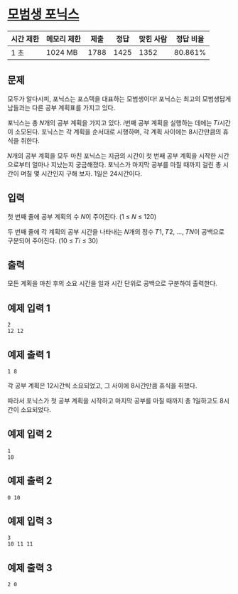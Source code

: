 # [모범생 포닉스](https://www.acmicpc.net/problem/28097)

| 시간 제한 | 메모리 제한 | 제출 | 정답 | 맞힌 사람 | 정답 비율 |
| --- | --- | --- | --- | --- | --- |
| 1 초 | 1024 MB | 1788 | 1425 | 1352 | 80.861% |

## 문제

모두가 알다시피, 포닉스는 포스텍을 대표하는 모범생이다! 포닉스는 최고의 모범생답게 남들과는 다른 공부 계획표를 가지고 있다.

포닉스는 총 𝑁개의 공부 계획을 가지고 있다. 𝑖번째 공부 계획을 실행하는 데에는 𝑇𝑖시간이 소모된다. 포닉스는 각 계획을 순서대로 시행하며, 각 계획 사이에는 8시간만큼의 휴식을 취한다.

𝑁개의 공부 계획을 모두 마친 포닉스는 지금의 시간이 첫 번째 공부 계획을 시작한 시간으로부터 얼마나 지났는지 궁금해졌다. 포닉스가 마지막 공부를 마칠 때까지 걸린 총 시간이 며칠 몇 시간인지 구해 보자. 1일은 24시간이다.

## 입력

첫 번째 줄에 공부 계획의 수 𝑁이 주어진다. (1 ≤ 𝑁 ≤ 120)

두 번째 줄에 각 계획의 공부 시간을 나타내는 𝑁개의 정수 𝑇1, 𝑇2, …, 𝑇𝑁이 공백으로 구분되어 주어진다. (10 ≤ 𝑇𝑖 ≤ 30)

## 출력

모든 계획을 마친 후의 소요 시간을 일과 시간 단위로 공백으로 구분하여 출력한다.

## 예제 입력 1

```
2
12 12

```

## 예제 출력 1

```
1 8

```

각 공부 계획은 12시간씩 소요되었고, 그 사이에 8시간만큼 휴식을 취했다.

따라서 포닉스가 첫 공부 계획을 시작하고 마지막 공부를 마칠 때까지 총 1일하고도 8시간이 소요되었다.

## 예제 입력 2

```
1
10

```

## 예제 출력 2

```
0 10

```

## 예제 입력 3

```
3
10 11 11

```

## 예제 출력 3

```
2 0
```

